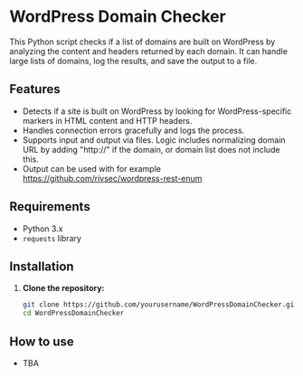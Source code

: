# WordPress Domain Checker

This Python script checks if a list of domains are built on WordPress by analyzing the content and headers returned by each domain. It can handle large lists of domains, log the results, and save the output to a file. 

## Features

- Detects if a site is built on WordPress by looking for WordPress-specific markers in HTML content and HTTP headers.
- Handles connection errors gracefully and logs the process.
- Supports input and output via files. Logic includes normalizing domain URL by adding "http://" if the domain, or domain list does not include this.
- Output can be used with for example https://github.com/rivsec/wordpress-rest-enum

## Requirements

- Python 3.x
- `requests` library

## Installation

1. **Clone the repository:**

   ```bash
   git clone https://github.com/yourusername/WordPressDomainChecker.git
   cd WordPressDomainChecker

## How to use
- TBA
